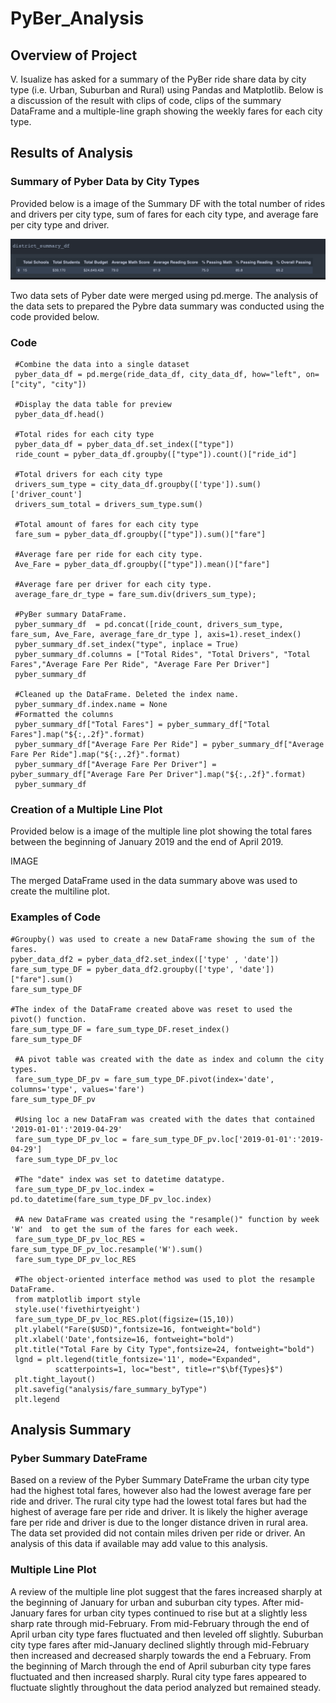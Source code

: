 # PyBer_Analysis
## Overview of Project

V. Isualize has asked for a summary of the PyBer ride share data by city type (i.e. Urban, Suburban and Rural) using Pandas and Matplotlib.  Below is a discussion of the result with clips of code, clips of the summary DataFrame and a multiple-line graph showing the weekly fares for each city type.


## Results of Analysis

### Summary of Pyber Data by City Types

Provided below is a image of the Summary DF with the total number of rides and drivers per city type, sum of fares for each city type, and average fare per city type and driver.

![Summary DF](https://github.com/blueschistrocks/School_District_Analysis/blob/12ab668429a5d67b2d187e78c36b43c4f1720639/Resources/Orig_District_Summary.png)

Two data sets of Pyber date were merged using pd.merge. The analysis of the data sets to prepared the Pybre data summary was conducted using the code provided below.

### Code
     #Combine the data into a single dataset
     pyber_data_df = pd.merge(ride_data_df, city_data_df, how="left", on=["city", "city"])

     #Display the data table for preview
     pyber_data_df.head()

     #Total rides for each city type
     pyber_data_df = pyber_data_df.set_index(["type"])
     ride_count = pyber_data_df.groupby(["type"]).count()["ride_id"]

     #Total drivers for each city type
     drivers_sum_type = city_data_df.groupby(['type']).sum()['driver_count']
     drivers_sum_total = drivers_sum_type.sum()

     #Total amount of fares for each city type
     fare_sum = pyber_data_df.groupby(["type"]).sum()["fare"]

     #Average fare per ride for each city type. 
     Ave_Fare = pyber_data_df.groupby(["type"]).mean()["fare"]

     #Average fare per driver for each city type. 
     average_fare_dr_type = fare_sum.div(drivers_sum_type);

     #PyBer summary DataFrame. 
     pyber_summary_df  = pd.concat([ride_count, drivers_sum_type, fare_sum, Ave_Fare, average_fare_dr_type ], axis=1).reset_index()
     pyber_summary_df.set_index("type", inplace = True)
     pyber_summary_df.columns = ["Total Rides", "Total Drivers", "Total Fares","Average Fare Per Ride", "Average Fare Per Driver"]
     pyber_summary_df

     #Cleaned up the DataFrame. Deleted the index name.
     pyber_summary_df.index.name = None	
     #Formatted the columns
     pyber_summary_df["Total Fares"] = pyber_summary_df["Total Fares"].map("${:,.2f}".format)
     pyber_summary_df["Average Fare Per Ride"] = pyber_summary_df["Average Fare Per Ride"].map("${:,.2f}".format)
     pyber_summary_df["Average Fare Per Driver"] = pyber_summary_df["Average Fare Per Driver"].map("${:,.2f}".format)
     pyber_summary_df

### Creation of a Multiple Line Plot

Provided below is a image of the multiple line plot showing the total fares between the beginning of January 2019 and the end of April 2019.

IMAGE

The merged DataFrame used in the data summary above was used to create the multiline plot.

### Examples of Code
	
    #Groupby() was used to create a new DataFrame showing the sum of the fares.
    pyber_data_df2 = pyber_data_df2.set_index(['type' , 'date'])
    fare_sum_type_DF = pyber_data_df2.groupby(['type', 'date'])["fare"].sum()
    fare_sum_type_DF

    #The index of the DataFrame created above was reset to used the pivot() function.
    fare_sum_type_DF = fare_sum_type_DF.reset_index()
    fare_sum_type_DF

     #A pivot table was created with the date as index and column the city types.
     fare_sum_type_DF_pv = fare_sum_type_DF.pivot(index='date', columns='type', values='fare')
    fare_sum_type_DF_pv

     #Using loc a new DataFram was created with the dates that contained '2019-01-01':'2019-04-29'
     fare_sum_type_DF_pv_loc = fare_sum_type_DF_pv.loc['2019-01-01':'2019-04-29']
     fare_sum_type_DF_pv_loc

     #The "date" index was set to datetime datatype. 
     fare_sum_type_DF_pv_loc.index = pd.to_datetime(fare_sum_type_DF_pv_loc.index)

     #A new DataFrame was created using the "resample()" function by week 'W' and  to get the sum of the fares for each week.
     fare_sum_type_DF_pv_loc_RES = fare_sum_type_DF_pv_loc.resample('W').sum()
     fare_sum_type_DF_pv_loc_RES

     #The object-oriented interface method was used to plot the resample DataFrame.
     from matplotlib import style
     style.use('fivethirtyeight')
     fare_sum_type_DF_pv_loc_RES.plot(figsize=(15,10))
     plt.ylabel("Fare($USD)",fontsize=16, fontweight="bold")
     plt.xlabel('Date',fontsize=16, fontweight="bold")
     plt.title("Total Fare by City Type",fontsize=24, fontweight="bold")
     lgnd = plt.legend(title_fontsize='11', mode="Expanded",
              scatterpoints=1, loc="best", title=r"$\bf{Types}$")
     plt.tight_layout()
     plt.savefig("analysis/fare_summary_byType")
     plt.legend


## Analysis Summary

### Pyber Summary DateFrame

Based on a review of the Pyber Summary DateFrame the urban city type had the highest total fares, however also had the lowest average fare per ride and driver.  The rural city type had the lowest total fares but had the highest of average fare per ride and driver.  It is likely the higher average fare per ride and driver is due to the longer distance driven in rural area. The data set provided did not contain miles driven per ride or driver. An analysis of this data if available may add value to this analysis. 

### Multiple Line Plot

A review of the multiple line plot suggest that the fares increased sharply at the beginning of January for urban and suburban city types.  After mid-January fares for urban city types continued to rise but at a slightly less sharp rate through mid-February. From mid-February through the end of April urban city type fares fluctuated and then leveled off slightly.  Suburban city type fares after mid-January declined slightly through mid-February then increased and decreased sharply towards the end a February. From the beginning of March through the end of April suburban city type fares fluctuated and then increased sharply. Rural city type fares appeared to fluctuate slightly throughout the data period analyzed but remained steady. 

